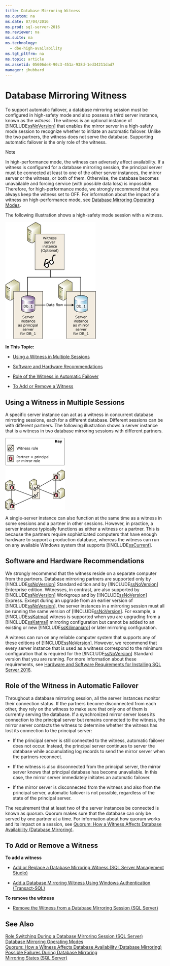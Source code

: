 ```yaml
---
title: Database Mirroring Witness
ms.custom: na
ms.date: 07/04/2016
ms.prod: sql-server-2016
ms.reviewer: na
ms.suite: na
ms.technology: 
  - dbe-high-availability
ms.tgt_pltfrm: na
ms.topic: article
ms.assetid: 05606de8-90c3-451a-938d-1ed34211dad7
manager: jhubbard
---
```

# Database Mirroring Witness
To support automatic failover, a database mirroring session must be configured in high-safety mode and also possess a third server instance, known as the *witness*. The witness is an optional instance of [!INCLUDE[ssNoVersion](../../Topics/TopicNameContainA/includes/ssNoVersion_md.md)] that enables the mirror server in a high-safety mode session to recognize whether to initiate an automatic failover. Unlike the two partners, the witness does not serve the database. Supporting automatic failover is the only role of the witness.  
  
> [!NOTE]  
>  In high-performance mode, the witness can adversely affect availability. If a witness is configured for a database mirroring session, the principal server must be connected at least to one of the other server instances, the mirror server or the witness, or both of them. Otherwise, the database becomes unavailable and forcing service (with possible data loss) is impossible. Therefore, for high-performance mode, we strongly recommend that you always keep the witness set to OFF. For information about the impact of a witness on high-performance mode, see [Database Mirroring Operating Modes](../../Topics/TopicNameNotContainA/Database-Mirroring-Operating-Modes.md).  
  
 The following illustration shows a high-safety mode session with a witness.  
  
 ![Mirroring session with a witness](../../Topics/TopicNameNotContainA/media/DBM_3-way_session_intro.gif "DBM_3-way_session_intro")  
  
 **In This Topic:**  
  
-   [Using a Witness in Multiple Sessions](#InMultipleSessions)  
  
-   [Software and Hardware Recommendations](#SwHwRecommendations)  
  
-   [Role of the Witness in Automatic Failover](#InAutoFo)  
  
-   [To Add or Remove a Witness](#AddRemoveWitness)  
  
##  <a name="InMultipleSessions"></a> Using a Witness in Multiple Sessions  
 A specific server instance can act as a witness in concurrent database mirroring sessions, each for a different database. Different sessions can be with different partners. The following illustration shows a server instance that is a witness in two database mirroring sessions with different partners.  
  
 ![Server instance that is a witness for 2 databases](../../Topics/TopicNameNotContainA/media/DBM_witness_in_2_sessions.gif "DBM_witness_in_2_sessions")  
  
 A single-server instance can also function at the same time as a witness in some sessions and a partner in other sessions. However, in practice, a server instance typically functions as either a witness or a partner. This is because the partners require sophisticated computers that have enough hardware to support a production database, whereas the witness can run on any available Windows system that supports [!INCLUDE[ssCurrent](../../Topics/TopicNameContainA/includes/ssCurrent_md.md)].  
  
##  <a name="SwHwRecommendations"></a> Software and Hardware Recommendations  
 We strongly recommend that the witness reside on a separate computer from the partners. Database mirroring partners are supported only by [!INCLUDE[ssNoVersion](../../Topics/TopicNameContainA/includes/ssNoVersion_md.md)] Standard edition and by [!INCLUDE[ssNoVersion](../../Topics/TopicNameContainA/includes/ssNoVersion_md.md)] Enterprise edition. Witnesses, in contrast, are also supported by [!INCLUDE[ssNoVersion](../../Topics/TopicNameContainA/includes/ssNoVersion_md.md)] Workgroup and by [!INCLUDE[ssNoVersion](../../Topics/TopicNameContainA/includes/ssNoVersion_md.md)] Express. Except during an upgrade from an earlier version of [!INCLUDE[ssNoVersion](../../Topics/TopicNameContainA/includes/ssNoVersion_md.md)], the server instances in a mirroring session must all be running the same version of [!INCLUDE[ssNoVersion](../../Topics/TopicNameContainA/includes/ssNoVersion_md.md)]. For example, a [!INCLUDE[ssKatmai](../../Topics/TopicNameContainA/includes/ssKatmai_md.md)] witness is supported when you are upgrading from a [!INCLUDE[ssKatmai](../../Topics/TopicNameContainA/includes/ssKatmai_md.md)] mirroring configuration but cannot be added to an existing or new [!INCLUDE[ssKilimanjaro](../../Topics/TopicNameContainA/includes/ssKilimanjaro_md.md)] or later mirroring configuration.  
  
 A witness can run on any reliable computer system that supports any of these editions of [!INCLUDE[ssNoVersion](../../Topics/TopicNameContainA/includes/ssNoVersion_md.md)]. However, we recommend that every server instance that is used as a witness correspond to the minimum configuration that is required for the [!INCLUDE[ssNoVersion](../../Topics/TopicNameContainA/includes/ssNoVersion_md.md)] Standard version that you are running. For more information about these requirements, see [Hardware and Software Requirements for Installing SQL Server 2016](../../Topics/TopicNameNotContainA/Hardware-and-Software-Requirements-for-Installing-SQL-Server-2016.md).  
  
##  <a name="InAutoFo"></a> Role of the Witness in Automatic Failover  
 Throughout a database mirroring session, all the server instances monitor their connection status. If the partners become disconnected from each other, they rely on the witness to make sure that only one of them is currently serving the database. If a synchronized mirror server loses its connection to the principal server but remains connected to the witness, the mirror server contacts the witness to determine whether the witness has lost its connection to the principal server:  
  
-   If the principal server is still connected to the witness, automatic failover does not occur. Instead, the principal server continues to server the database while accumulating log records to send the mirror server when the partners reconnect.  
  
-   If the witness is also disconnected from the principal server, the mirror server knows that principal database has become unavailable. In this case, the mirror server immediately initiates an automatic failover.  
  
-   If the mirror server is disconnected from the witness and also from the principal server, automatic failover is not possible, regardless of the state of the principal server.  
  
 The requirement that at least two of the server instances be connected is known as *quorum*. Quorum makes sure that the database can only be served by one partner at a time. For information about how quorum works and its impact on a session, see [Quorum: How a Witness Affects Database Availability (Database Mirroring)](../Topic/Quorum:%20How%20a%20Witness%20Affects%20Database%20Availability%20\(Database%20Mirroring\).md).  
  
##  <a name="AddRemoveWitness"></a> To Add or Remove a Witness  
 **To add a witness**  
  
-   [Add or Replace a Database Mirroring Witness (SQL Server Management Studio)](../../Topics/TopicNameContainA/Add-or-Replace-a-Database-Mirroring-Witness--SQL-Server-Management-Studio-.md)  
  
-   [Add a Database Mirroring Witness Using Windows Authentication (Transact-SQL)](../../Topics/TopicNameContainA/Add-a-Database-Mirroring-Witness-Using-Windows-Authentication--Transact-SQL-.md)  
  
 **To remove the witness**  
  
-   [Remove the Witness from a Database Mirroring Session (SQL Server)](../../Topics/TopicNameContainA/Remove-the-Witness-from-a-Database-Mirroring-Session--SQL-Server-.md)  
  
## See Also  
 [Role Switching During a Database Mirroring Session (SQL Server)](../../Topics/TopicNameContainA/Role-Switching-During-a-Database-Mirroring-Session--SQL-Server-.md)   
 [Database Mirroring Operating Modes](../../Topics/TopicNameNotContainA/Database-Mirroring-Operating-Modes.md)   
 [Quorum: How a Witness Affects Database Availability (Database Mirroring)](../Topic/Quorum:%20How%20a%20Witness%20Affects%20Database%20Availability%20\(Database%20Mirroring\).md)   
 [Possible Failures During Database Mirroring](../../Topics/TopicNameNotContainA/Possible-Failures-During-Database-Mirroring.md)   
 [Mirroring States (SQL Server)](../../Topics/TopicNameNotContainA/Mirroring-States--SQL-Server-.md)